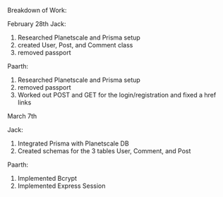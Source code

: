 Breakdown of Work:

February 28th 
Jack: 

1. Researched Planetscale and Prisma setup
2. created User, Post, and Comment class
3. removed passport

Paarth:

1. Researched Planetscale and Prisma setup
2. removed passport
3. Worked out POST and GET for the login/registration and fixed a href links

March 7th 

Jack: 

1. Integrated Prisma with Planetscale DB
2. Created schemas for the 3 tables User, Comment, and Post

Paarth:

1. Implemented Bcrypt
2. Implemented Express Session

